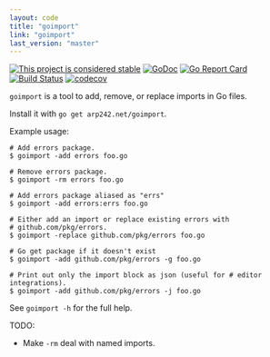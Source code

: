 ```yaml
---
layout: code
title: "goimport"
link: "goimport"
last_version: "master"
---
```


[![This project is considered stable](https://img.shields.io/badge/Status-stable-green.svg)](https://arp242.net/status/stable)
[![GoDoc](https://godoc.org/arp242.net/goimport?status.svg)](https://godoc.org/arp242.net/goimport)
[![Go Report Card](https://goreportcard.com/badge/github.com/Carpetsmoker/goimport)](https://goreportcard.com/report/github.com/Carpetsmoker/goimport)
[![Build Status](https://travis-ci.org/Carpetsmoker/goimport.svg?branch=master)](https://travis-ci.org/Carpetsmoker/goimport)
[![codecov](https://codecov.io/gh/Carpetsmoker/goimport/branch/master/graph/badge.svg)](https://codecov.io/gh/Carpetsmoker/goimport)

`goimport` is a tool to add, remove, or replace imports in Go files.

Install it with `go get arp242.net/goimport`.

Example usage:

	# Add errors package.
	$ goimport -add errors foo.go

	# Remove errors package.
	$ goimport -rm errors foo.go

	# Add errors package aliased as "errs"
	$ goimport -add errors:errs foo.go

	# Either add an import or replace existing errors with
	# github.com/pkg/errors.
	$ goimport -replace github.com/pkg/errors foo.go

	# Go get package if it doesn't exist
	$ goimport -add github.com/pkg/errors -g foo.go

	# Print out only the import block as json (useful for # editor integrations).
	$ goimport -add github.com/pkg/errors -j foo.go

See `goimport -h` for the full help.

TODO:

- Make `-rm` deal with named imports.
